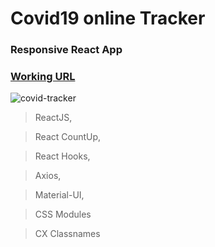 # Covid19 online Tracker

### Responsive React App 

### [Working URL](https://gifted-torvalds-258413.netlify.app/)

![covid-tracker](https://user-images.githubusercontent.com/74892817/123169474-55ab7a80-d447-11eb-9d00-30f928f76e1b.gif)

> ReactJS,

> React CountUp,

> React Hooks,

> Axios,

> Material-UI,

> CSS Modules

> CX Classnames
